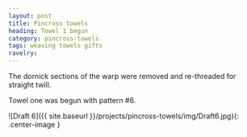 ```yaml
---
layout: post
title: Pincross towels
heading: Towel 1 begun
category: pincross-towels
tags: weaving towels gifts
ravelry:
---
```

The dornick sections of the warp were removed and re-threaded for straight twill.

Towel one was begun with pattern #6.

![Draft 6]({{ site.baseurl }}/projects/pincross-towels/img/Draft6.jpg){: .center-image }
